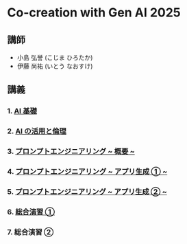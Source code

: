 # Co-creation with Gen AI 2025

## 講師

- 小島 弘誉 (こじま ひろたか)
- 伊藤 尚祐 (いとう なおすけ)

## 講義

### 1. [AI 基礎](./1_ai_basic/readme.md)

### 2. [AI の活用と倫理](./2_ai_ethics/readme.md)

### 3. [プロンプトエンジニアリング ~ 概要 ~](./3_prompt_engineering/readme.md)

### 4. [プロンプトエンジニアリング ~ アプリ生成 ① ~](./4_webapp_dev_with_ai/readme.md)

### 5. [プロンプトエンジニアリング ~ アプリ生成 ② ~](5_webapp_dev_with_ai2/readme.md)

### 6. [総合演習 ①](6_comprehensive_exercise/readme.md)

### 7. 総合演習 ②
